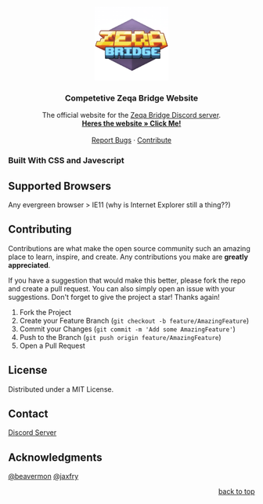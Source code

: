 <a name="readme-top"></a>

<br />
<div align="center">
  <a href="./public/logo.png">
    <img src="logo.png" alt="Logo" width="150" height="150">
  </a>

<h3 align="center">Competetive Zeqa Bridge Website</h3>

  <p align="center">
    The official website for the <a href="https://discord.gg/Y5ma4XUuzH">Zeqa Bridge Discord server</a>.
    <br />
    <a href="[[https://github.com/bridge-scrims/website-new](https://beavermon.github.io/Competitive-Zeqa-Bridge-Website/)]([https://www.youtube.com/watch?v=dQw4w9WgXcQ](https://beavermon.github.io/Competitive-Zeqa-Bridge-Website/))"><strong>Heres the website »<a href="https://beavermon.github.io/Competitive-Zeqa-Bridge-Website/index.html">  Click Me!</a></strong></a>
    <br />
    <br />
    <a href="https://github.com/Beavermon/Competitive-Zeqa-Bridge-Website/issues">Report Bugs</a>
    ·
    <a href="https://github.com/Beavermon/Competitive-Zeqa-Bridge-Website/pulls">Contribute</a>
  </p>
</div>

### Built With CSS and Javescript

## Supported Browsers

Any evergreen browser > IE11 (why is Internet Explorer still a thing??)

<!-- CONTRIBUTING -->
## Contributing

Contributions are what make the open source community such an amazing place to learn, inspire, and create. Any contributions you make are **greatly appreciated**.

If you have a suggestion that would make this better, please fork the repo and create a pull request. You can also simply open an issue with your suggestions. 
Don't forget to give the project a star! Thanks again!

1. Fork the Project
2. Create your Feature Branch (`git checkout -b feature/AmazingFeature`)
3. Commit your Changes (`git commit -m 'Add some AmazingFeature'`)
4. Push to the Branch (`git push origin feature/AmazingFeature`)
5. Open a Pull Request

<!-- LICENSE -->
## License

Distributed under a MIT License.

<!-- CONTACT -->
## Contact

[Discord Server](https://discord.gg/Y5ma4XUuzH)


## Acknowledgments 

[@beavermon](https://github.com/Beavermon)
[@jaxfry](https://github.com/jaxfry)

<p align="right"><a href="#readme-top">back to top</a></p>
